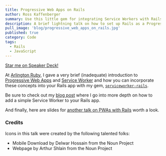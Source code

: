 ```yaml
---
title: Progressive Web Apps on Rails
author: Ross Kaffenberger
summary: Use this little gem for integrating Service Workers with Rails
description: A brief lightning talk on how to set up Rails as a Progressive Web App using the serviceworker-rails gem for the Rails asset pipeline. Arlington Ruby Meetup, September 2016.
pull_image: 'blog/progressive_web_apps_on_rails.jpg'
published: true
category: Code
tags:
  - Rails
  - JavaScript
---
```


<script async class="speakerdeck-embed" data-id="55eba03687a64d8ea7646b63c68eb7bf" data-ratio="1.33333333333333" src="//speakerdeck.com/assets/embed.js"></script>

[Star me on Speaker Deck!](https://speakerdeck.com/rossta/progressive-web-apps-on-rails)

At [Arlington Ruby](http://www.meetup.com/Arlington-Ruby/events/233611761/), I gave a very brief (inadequate) introduction to [Progressive Web Apps](https://developers.google.com/web/progressive-web-apps/) and [Service Worker](https://developer.mozilla.org/en-US/docs/Web/API/Service_Worker_API) and how you can incorporate these concepts into your Rails app with my gem, [`serviceworker-rails`](https://github.com/rossta/serviceworker-rails).

Be sure to check out my [blog post](/blog/make-your-rails-app-a-progressive-web-app.html) where I go
into more depth on how to add a simple Service Worker to your Rails app.

And finally, here are slides for [another talk on PWAs with Rails](http://slides.com/sophiedeziel/progressive-web-apps#/) worth a look.

### Credits

Icons in this talk were created by the following talented folks:

- Mobile Download by Delwar Hossain from the Noun Project
- Webpage by Arthur Shlain from the Noun Project
